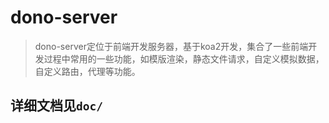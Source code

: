 # dono-server

> dono-server定位于前端开发服务器，基于koa2开发，集合了一些前端开发过程中常用的一些功能，如模版渲染，静态文件请求，自定义模拟数据，自定义路由，代理等功能。

## 详细文档见`doc/`